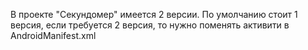 В проекте "Секундомер" имеется 2 версии. По умолчанию стоит 1 версия, если требуется 2 версия, то нужно поменять активити в AndroidManifest.xml

